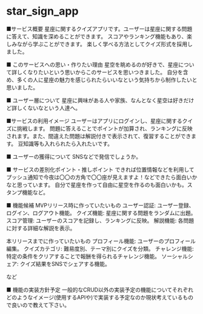 # star_sign_app
■サービス概要
星座に関するクイズアプリです。ユーザーは星座に関する問題に答えて、知識を深めることができます。
スコアやランキング機能もあり、楽しみながら学ぶことができます。
楽しく学べる方法としてクイズ形式を採用しました。

■ このサービスへの思い・作りたい理由
星空を眺めるのが好きで、星座について詳しくなりたいという思いからこのサービスを思いつきました。
自分を含め、多くの人に星座の魅力を感じられたらいいなという気持ちから制作したいと思いました。

■ ユーザー層について
星座に興味がある人や家族、なんとなく星空は好きだけど詳しくないなという人達へ。

■サービスの利用イメージ
ユーザーはアプリにログインし、星座に関するクイズに挑戦します。
問題に答えることでポイントが加算され、ランキングに反映されます。また、間違えた問題は解説付きで表示されて、復習することができます。
豆知識等も入れられたら入れたいです。

■ ユーザーの獲得について
SNSなどで発信でしょうか。

■ サービスの差別化ポイント・推しポイント
できれば位置情報などを利用してプッシュ通知で今夜は〇〇の方角で〇〇座が見えますよ！などできたら面白いかなと思っています。
自分で星座を作って自由に星空を作るのも面白いかも。スタンプ機能など。

■ 機能候補
MVPリリース時に作っていたいもの
ユーザー認証: ユーザー登録、ログイン、ログアウト機能。
クイズ機能: 星座に関する問題をランダムに出題。
スコア管理: ユーザーのスコアを記録し、ランキングに反映。
解説機能: 各問題に対する詳細な解説を表示。

本リリースまでに作っていたいもの
プロフィール機能: ユーザーのプロフィール編集。
クイズカテゴリ: 難易度別、テーマ別にクイズを分類。
チャレンジ機能: 特定の条件をクリアすることで報酬を得られるチャレンジ機能。
ソーシャルシェア: クイズ結果をSNSでシェアする機能。

など

■ 機能の実装方針予定
一般的なCRUD以外の実装予定の機能についてそれぞれどのようなイメージ(使用するAPIや)で実装する予定なのか現状考えているもので良いので教えて下さい。
